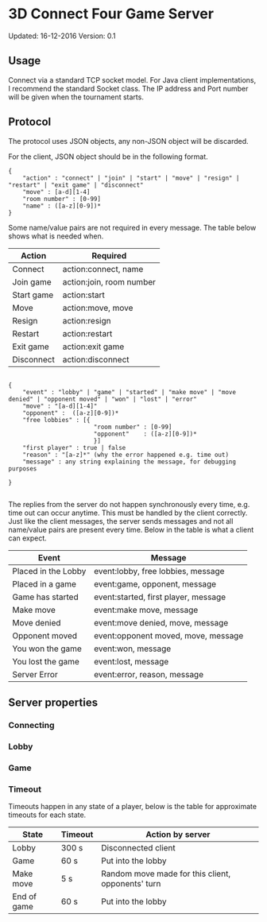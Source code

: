 # 3D Connect Four Game Server
Updated: 16-12-2016
Version: 0.1


## Usage

Connect via a standard TCP socket model. For Java client implementations, I recommend the standard Socket class.
The IP address and Port number will be given when the tournament starts.


## Protocol
The protocol uses JSON objects, any non-JSON object will be discarded.


For the client, JSON object should be in the following format.

```
{
    "action" : "connect" | "join" | "start" | "move" | "resign" | "restart" | "exit game" | "disconnect"
    "move" : [a-d][1-4]
    "room number" : [0-99]
    "name" : ([a-z][0-9])*
}

```

Some name/value pairs are not required in every message. The table below shows what is needed when.

| Action        | Required                  |
| ------        | --------                  |
| Connect       | action:connect, name      |
| Join game     | action:join, room number |
| Start game    | action:start              |
| Move          | action:move, move         |
| Resign        | action:resign             |
| Restart       | action:restart            |
| Exit game     | action:exit game          |
| Disconnect    | action:disconnect        |



```

{
    "event" : "lobby" | "game" | "started" | "make move" | "move denied" | "opponent moved" | "won" | "lost" | "error"
    "move" : "[a-d][1-4]"
    "opponent" :  ([a-z][0-9])*
    "free lobbies" : [{
                        "room number" : [0-99]
                        "opponent"    : ([a-z][0-9])*
                        }]
    "first player" : true | false
    "reason" : "[a-z]*" (why the error happened e.g. time out)
    "message" : any string explaining the message, for debugging purposes

}


```

The replies from the server do not happen synchronously every time, e.g. time out can occur anytime. This must be handled by the client correctly.
Just like the client messages, the server sends messages and not all name/value pairs are present every time. Below in the table is what a client can expect.

| Event | Message |
| ----- | -------- |
| Placed in the Lobby | event:lobby, free lobbies, message |
| Placed in a game | event:game, opponent, message|
| Game has started | event:started, first player, message|
| Make move |  event:make move, message |
| Move denied | event:move denied, move,  message|
| Opponent moved | event:opponent moved, move, message |
| You won the game | event:won, message|
| You lost the game | event:lost, message |
| Server Error | event:error, reason, message|


## Server properties

 ### Connecting

 ### Lobby

 ### Game

 ### Timeout

 Timeouts happen in any state of a player, below is the table for approximate timeouts for each state.


 | State | Timeout | Action by server |
 | ----- | ------- | ---------------- |
 | Lobby | 300 s | Disconnected client |
 | Game | 60 s | Put into the lobby |
 | Make move | 5 s| Random move made for this client, opponents' turn |
 | End of game | 60 s      | Put into the lobby |


